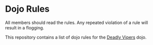 Dojo Rules
==========

All members should read the rules.  Any repeated violation of a rule will result in a flogging.

This repository contains a list of dojo rules for the [Deadly Vipers](https://github.com/deadlyvipers) dojo.

